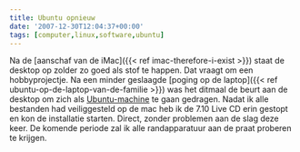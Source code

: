 ```yaml
---
title: Ubuntu opnieuw
date: '2007-12-30T12:04:37+00:00'
tags: [computer,linux,software,ubuntu]
---
```

Na de [aanschaf van de iMac]({{< ref imac-therefore-i-exist >}}) staat de desktop op zolder zo goed als stof te happen. Dat vraagt om een hobbyprojectje. Na een minder geslaagde [poging op de laptop]({{< ref ubuntu-op-de-laptop-van-de-familie >}}) was het ditmaal de beurt aan de desktop om zich als [Ubuntu-machine](http://www.ubuntu-nl.org/) te gaan gedragen. Nadat ik alle bestanden had veiliggesteld op de mac heb ik de 7.10 Live CD erin gestopt en kon de installatie starten. Direct, zonder problemen aan de slag deze keer. De komende periode zal ik alle randapparatuur aan de praat proberen te krijgen.
